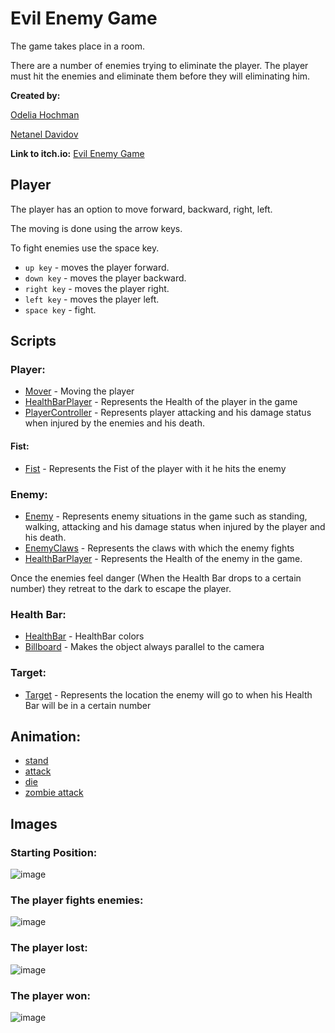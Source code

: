 # Evil Enemy Game

The game takes place in a room. 

There are a number of enemies trying to eliminate the player. The player must hit the enemies and eliminate them before they will eliminating him.

**Created by:**

[Odelia Hochman](https://github.com/OdeliaHochman)

[Netanel Davidov](https://github.com/netanel208)


**Link to itch.io:**   [Evil Enemy Game](https://odeliamos0.itch.io/evil-enemy-game)


## Player  
The player has an option to move forward, backward, right, left. 

The moving is done using the arrow keys.

To fight enemies use the space key.

- `up key` - moves the player forward.
- `down key` - moves the player backward.
- `right key` - moves the player right.
- `left key` - moves the player left.
- `space key` - fight.


## Scripts

### Player:
- [Mover](https://github.com/EnemyGame-gamedev2020/EnemyGame-task6/blob/master/Assets/Scripts/Mover.cs) - Moving the player
- [HealthBarPlayer](https://github.com/EnemyGame-gamedev2020/EnemyGame-task6/blob/master/Assets/Scripts/HealthBarPlayer.cs) - Represents the Health of the player in the game
- [PlayerController](https://github.com/EnemyGame-gamedev2020/EnemyGame-task6/blob/master/Assets/Scripts/PlayerController.cs) - Represents player attacking and his damage status when injured by the enemies and his death.

 #### Fist:
 - [Fist](https://github.com/EnemyGame-gamedev2020/EnemyGame-task6/blob/master/Assets/Scripts/Fist.cs) - Represents the Fist of the player with it he hits the enemy


### Enemy:
- [Enemy](https://github.com/EnemyGame-gamedev2020/EnemyGame-task6/blob/master/Assets/Scripts/Enemy.cs) - Represents enemy situations in the game such as standing, walking, attacking and his damage status when injured by the player and his death.
- [EnemyClaws](https://github.com/EnemyGame-gamedev2020/EnemyGame-task6/blob/master/Assets/Scripts/EnemyClaws.cs) - Represents the claws with which the enemy fights
- [HealthBarPlayer](https://github.com/EnemyGame-gamedev2020/EnemyGame-task6/blob/master/Assets/Scripts/HealthBarPlayer.cs) - Represents the Health of the enemy in the game.

Once the enemies feel danger (When the Health Bar drops to a certain number) they retreat to the dark to escape the player.


### Health Bar:
- [HealthBar](https://github.com/EnemyGame-gamedev2020/EnemyGame-task6/blob/master/Assets/Scripts/HealthBar.cs) - HealthBar colors 
- [Billboard](https://github.com/EnemyGame-gamedev2020/EnemyGame-task6/blob/master/Assets/Scripts/Billboard.cs) - Makes the object always parallel to the camera



### Target:
- [Target](https://github.com/EnemyGame-gamedev2020/EnemyGame-task6/blob/master/Assets/Scripts/Target.cs) - Represents the location the enemy will go to when his Health Bar will be in a certain number


## Animation:

- [stand](https://github.com/EnemyGame-gamedev2020/EnemyGame-task6/blob/master/Assets/Animations/Boody/stand.anim)
- [attack](https://github.com/EnemyGame-gamedev2020/EnemyGame-task6/blob/master/Assets/Animations/Boody/attack.anim)
- [die](https://github.com/EnemyGame-gamedev2020/EnemyGame-task6/blob/master/Assets/Animations/Boody/die.anim)
- [zombie attack](https://github.com/EnemyGame-gamedev2020/EnemyGame-task6/blob/master/Assets/Animations/Boody/zombie%20attack.anim)





## Images

### Starting Position:
![image](https://user-images.githubusercontent.com/45036697/84187780-37244c80-aa9b-11ea-83fc-bf562eda7349.png)

### The player fights enemies:
![image](https://user-images.githubusercontent.com/45036697/84188192-dba68e80-aa9b-11ea-98cb-9c3981c42ca1.png)

### The player lost:
![image](https://user-images.githubusercontent.com/45036697/84188439-435cd980-aa9c-11ea-8281-953b7515c786.png)

### The player won:
![image](https://user-images.githubusercontent.com/45036697/84189482-009c0100-aa9e-11ea-9b0a-af1e4e8a2d3e.png)






